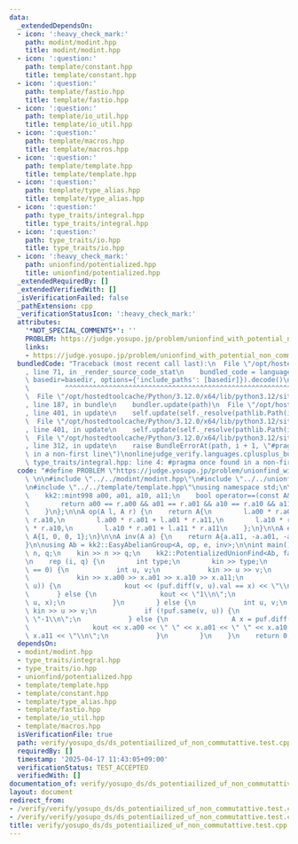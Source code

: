 ```yaml
---
data:
  _extendedDependsOn:
  - icon: ':heavy_check_mark:'
    path: modint/modint.hpp
    title: modint/modint.hpp
  - icon: ':question:'
    path: template/constant.hpp
    title: template/constant.hpp
  - icon: ':question:'
    path: template/fastio.hpp
    title: template/fastio.hpp
  - icon: ':question:'
    path: template/io_util.hpp
    title: template/io_util.hpp
  - icon: ':question:'
    path: template/macros.hpp
    title: template/macros.hpp
  - icon: ':question:'
    path: template/template.hpp
    title: template/template.hpp
  - icon: ':question:'
    path: template/type_alias.hpp
    title: template/type_alias.hpp
  - icon: ':question:'
    path: type_traits/integral.hpp
    title: type_traits/integral.hpp
  - icon: ':question:'
    path: type_traits/io.hpp
    title: type_traits/io.hpp
  - icon: ':heavy_check_mark:'
    path: unionfind/potentialized.hpp
    title: unionfind/potentialized.hpp
  _extendedRequiredBy: []
  _extendedVerifiedWith: []
  _isVerificationFailed: false
  _pathExtension: cpp
  _verificationStatusIcon: ':heavy_check_mark:'
  attributes:
    '*NOT_SPECIAL_COMMENTS*': ''
    PROBLEM: https://judge.yosupo.jp/problem/unionfind_with_potential_non_commutative_group
    links:
    - https://judge.yosupo.jp/problem/unionfind_with_potential_non_commutative_group
  bundledCode: "Traceback (most recent call last):\n  File \"/opt/hostedtoolcache/Python/3.12.0/x64/lib/python3.12/site-packages/onlinejudge_verify/documentation/build.py\"\
    , line 71, in _render_source_code_stat\n    bundled_code = language.bundle(stat.path,\
    \ basedir=basedir, options={'include_paths': [basedir]}).decode()\n          \
    \         ^^^^^^^^^^^^^^^^^^^^^^^^^^^^^^^^^^^^^^^^^^^^^^^^^^^^^^^^^^^^^^^^^^^^^^^^^^^^^^^^^\n\
    \  File \"/opt/hostedtoolcache/Python/3.12.0/x64/lib/python3.12/site-packages/onlinejudge_verify/languages/cplusplus.py\"\
    , line 187, in bundle\n    bundler.update(path)\n  File \"/opt/hostedtoolcache/Python/3.12.0/x64/lib/python3.12/site-packages/onlinejudge_verify/languages/cplusplus_bundle.py\"\
    , line 401, in update\n    self.update(self._resolve(pathlib.Path(included), included_from=path))\n\
    \  File \"/opt/hostedtoolcache/Python/3.12.0/x64/lib/python3.12/site-packages/onlinejudge_verify/languages/cplusplus_bundle.py\"\
    , line 401, in update\n    self.update(self._resolve(pathlib.Path(included), included_from=path))\n\
    \  File \"/opt/hostedtoolcache/Python/3.12.0/x64/lib/python3.12/site-packages/onlinejudge_verify/languages/cplusplus_bundle.py\"\
    , line 312, in update\n    raise BundleErrorAt(path, i + 1, \"#pragma once found\
    \ in a non-first line\")\nonlinejudge_verify.languages.cplusplus_bundle.BundleErrorAt:\
    \ type_traits/integral.hpp: line 4: #pragma once found in a non-first line\n"
  code: "#define PROBLEM \"https://judge.yosupo.jp/problem/unionfind_with_potential_non_commutative_group\"\
    \ \n\n#include \"../../modint/modint.hpp\"\n#include \"../../unionfind/potentialized.hpp\"\
    \n#include \"../../template/template.hpp\"\nusing namespace std;\n\nstruct A {\n\
    \    kk2::mint998 a00, a01, a10, a11;\n    bool operator==(const A& r) const {\n\
    \        return a00 == r.a00 && a01 == r.a01 && a10 == r.a10 && a11 == r.a11;\n\
    \    }\n};\n\nA op(A l, A r) {\n    return A{\n        l.a00 * r.a00 + l.a01 *\
    \ r.a10,\n        l.a00 * r.a01 + l.a01 * r.a11,\n        l.a10 * r.a00 + l.a11\
    \ * r.a10,\n        l.a10 * r.a01 + l.a11 * r.a11\n    };\n}\n\nA e() {\n    return\
    \ A{1, 0, 0, 1};\n}\n\nA inv(A a) {\n    return A{a.a11, -a.a01, -a.a10, a.a00};\n\
    }\n\nusing Ab = kk2::EasyAbelianGroup<A, op, e, inv>;\n\nint main() {\n    int\
    \ n, q;\n    kin >> n >> q;\n    kk2::PotentializedUnionFind<Ab, false> puf(n);\n\
    \n    rep (i, q) {\n        int type;\n        kin >> type;\n        if (type\
    \ == 0) {\n            int u, v;\n            kin >> u >> v;\n            A x;\n\
    \            kin >> x.a00 >> x.a01 >> x.a10 >> x.a11;\n            if (puf.same(v,\
    \ u)) {\n                kout << (puf.diff(v, u).val == x) << \"\\n\";\n     \
    \       } else {\n                kout << \"1\\n\";\n                puf.unite(v,\
    \ u, x);\n            }\n        } else {\n            int u, v;\n           \
    \ kin >> u >> v;\n            if (!puf.same(v, u)) {\n                kout <<\
    \ \"-1\\n\";\n            } else {\n                A x = puf.diff(v, u).val;\n\
    \                kout << x.a00 << \" \" << x.a01 << \" \" << x.a10 << \" \" <<\
    \ x.a11 << \"\\n\";\n            }\n        }\n    }\n    return 0;\n}\n"
  dependsOn:
  - modint/modint.hpp
  - type_traits/integral.hpp
  - type_traits/io.hpp
  - unionfind/potentialized.hpp
  - template/template.hpp
  - template/constant.hpp
  - template/type_alias.hpp
  - template/fastio.hpp
  - template/io_util.hpp
  - template/macros.hpp
  isVerificationFile: true
  path: verify/yosupo_ds/ds_potentiailized_uf_non_commutattive.test.cpp
  requiredBy: []
  timestamp: '2025-04-17 11:43:05+09:00'
  verificationStatus: TEST_ACCEPTED
  verifiedWith: []
documentation_of: verify/yosupo_ds/ds_potentiailized_uf_non_commutattive.test.cpp
layout: document
redirect_from:
- /verify/verify/yosupo_ds/ds_potentiailized_uf_non_commutattive.test.cpp
- /verify/verify/yosupo_ds/ds_potentiailized_uf_non_commutattive.test.cpp.html
title: verify/yosupo_ds/ds_potentiailized_uf_non_commutattive.test.cpp
---
```

